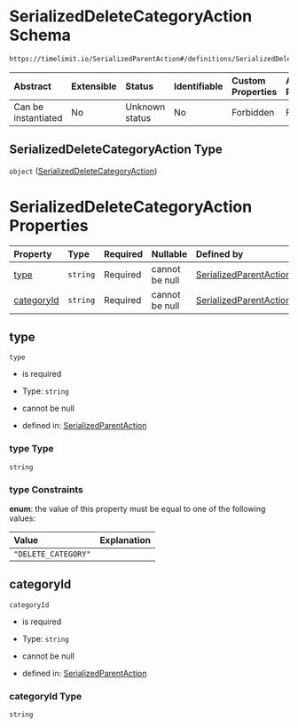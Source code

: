 # SerializedDeleteCategoryAction Schema

```txt
https://timelimit.io/SerializedParentAction#/definitions/SerializedDeleteCategoryAction
```



| Abstract            | Extensible | Status         | Identifiable | Custom Properties | Additional Properties | Access Restrictions | Defined In                                                                                        |
| :------------------ | :--------- | :------------- | :----------- | :---------------- | :-------------------- | :------------------ | :------------------------------------------------------------------------------------------------ |
| Can be instantiated | No         | Unknown status | No           | Forbidden         | Forbidden             | none                | [SerializedParentAction.schema.json\*](SerializedParentAction.schema.json "open original schema") |

## SerializedDeleteCategoryAction Type

`object` ([SerializedDeleteCategoryAction](serializedparentaction-definitions-serializeddeletecategoryaction.md))

# SerializedDeleteCategoryAction Properties

| Property                  | Type     | Required | Nullable       | Defined by                                                                                                                                                                                                                           |
| :------------------------ | :------- | :------- | :------------- | :----------------------------------------------------------------------------------------------------------------------------------------------------------------------------------------------------------------------------------- |
| [type](#type)             | `string` | Required | cannot be null | [SerializedParentAction](serializedparentaction-definitions-serializeddeletecategoryaction-properties-type.md "https://timelimit.io/SerializedParentAction#/definitions/SerializedDeleteCategoryAction/properties/type")             |
| [categoryId](#categoryid) | `string` | Required | cannot be null | [SerializedParentAction](serializedparentaction-definitions-serializeddeletecategoryaction-properties-categoryid.md "https://timelimit.io/SerializedParentAction#/definitions/SerializedDeleteCategoryAction/properties/categoryId") |

## type



`type`

*   is required

*   Type: `string`

*   cannot be null

*   defined in: [SerializedParentAction](serializedparentaction-definitions-serializeddeletecategoryaction-properties-type.md "https://timelimit.io/SerializedParentAction#/definitions/SerializedDeleteCategoryAction/properties/type")

### type Type

`string`

### type Constraints

**enum**: the value of this property must be equal to one of the following values:

| Value               | Explanation |
| :------------------ | :---------- |
| `"DELETE_CATEGORY"` |             |

## categoryId



`categoryId`

*   is required

*   Type: `string`

*   cannot be null

*   defined in: [SerializedParentAction](serializedparentaction-definitions-serializeddeletecategoryaction-properties-categoryid.md "https://timelimit.io/SerializedParentAction#/definitions/SerializedDeleteCategoryAction/properties/categoryId")

### categoryId Type

`string`
